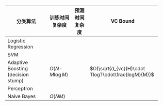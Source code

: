 | 分类算法                           | 训练时间复杂度      | 预测时间复杂度 | VC Bound                                           |
| ---------------------------------- | ------------------- | -------------- | -------------------------------------------------- |
| Logistic Regression                |                     |                |                                                    |
| SVM                                |                     |                |                                                    |
| Adaptive Boosting (decision stump) | $O(N\cdot M\log M)$ |                | $O(\sqrt{d_{vc}(H)\cdot TlogT\cdot\frac{logM}{M}}$ |
| Perceptron                         |                     |                |                                                    |
| Naive Bayes                        | $O(NM)$             |                |                                                    |


